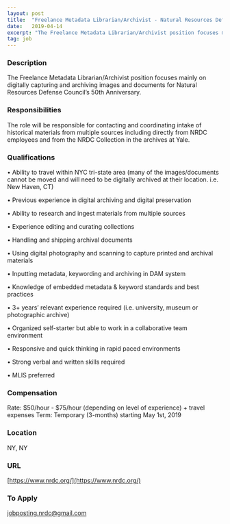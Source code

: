 ```yaml
---
layout: post
title:  "Freelance Metadata Librarian/Archivist - Natural Resources Defense Council (NRDC)"
date:   2019-04-14
excerpt: "The Freelance Metadata Librarian/Archivist position focuses mainly on digitally capturing and archiving images and documents for Natural Resources Defense Council’s 50th Anniversary. "
tag: job
---
```


### Description   

The Freelance Metadata Librarian/Archivist position focuses mainly on digitally capturing and archiving images and documents for Natural Resources Defense Council’s 50th Anniversary. 


### Responsibilities   

The role will be responsible for contacting and coordinating intake of historical materials from multiple sources including directly from NRDC employees and from the NRDC Collection in the archives at Yale.


### Qualifications   


• 	Ability to travel within NYC tri-state area (many of the images/documents cannot be moved and will need to be digitally archived at their location. i.e. New Haven, CT) 

• 	Previous experience in digital archiving and digital preservation

• 	Ability to research and ingest materials from multiple sources

• 	Experience editing and curating collections 

• 	Handling and shipping archival documents

• 	Using digital photography and scanning to capture printed and archival materials

• 	Inputting metadata, keywording and archiving in DAM system

• 	Knowledge of embedded metadata & keyword standards and best practices

• 	3+ years’ relevant experience required (i.e. university, museum or photographic archive)

• 	Organized self-starter but able to work in a collaborative team environment

• 	Responsive and quick thinking in rapid paced environments

• 	Strong verbal and written skills required

• 	MLIS preferred


### Compensation   

Rate: $50/hour - $75/hour (depending on level of experience) + travel expenses Term: Temporary (3-months) starting May 1st, 2019


### Location   

NY, NY


### URL   

[https://www.nrdc.org/](https://www.nrdc.org/)

### To Apply   

jobposting.nrdc@gmail.com





